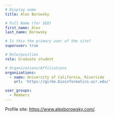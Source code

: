 ```yaml
---
# Display name
title: Alex Borowsky

# Full Name (for SEO)
first_name: Alex
last_name: Borowsky

# Is this the primary user of the site?
superuser: true

# Role/position
role: Graduate student

# Organizations/Affiliations
organizations:
  - name: University of California, Riverside
    url: 'https://girke.bioinformatics.ucr.edu/'

user_groups:
  - Members 
---
```


Profile site: <a href="https://www.alexborowsky.com/" target="_blank">https://www.alexborowsky.com/</a>.
